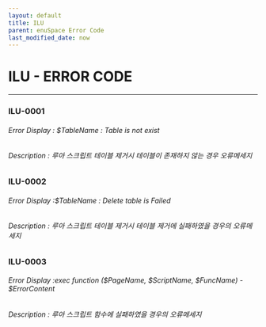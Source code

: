 ```yaml
---
layout: default
title: ILU
parent: enuSpace Error Code
last_modified_date: now
---
```

# ILU - ERROR CODE

---

### ILU-0001

###### Error Display : $TableName : Table is not exist

###### Description : 루아 스크립트 테이블 제거시 테이블이 존재하지 않는 경우 오류메세지

### ILU-0002

###### Error Display :$TableName : Delete table is Failed

###### Description : 루아 스크립트 테이블 제거시 테이블 제거에 실패하였을 경우의 오류메세지

### ILU-0003

###### Error Display :exec function ($PageName, $ScriptName, $FuncName) - $ErrorContent

###### Description : 루아 스크립트 함수에 실패하였을 경우의 오류메세지



